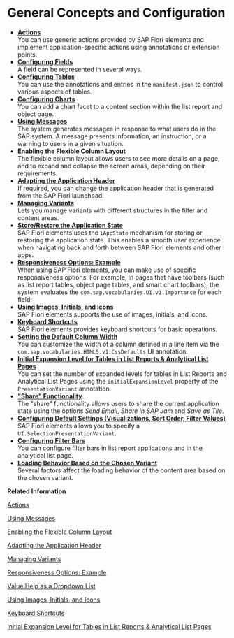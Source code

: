 <!-- loio3768c47116ad47308699e6ed042c23ed -->

# General Concepts and Configuration

-   **[Actions](actions-cbf16c5.md "You can use generic actions provided by SAP Fiori elements and implement application-specific actions using annotations or extension
		points.")**  
You can use generic actions provided by SAP Fiori elements and implement application-specific actions using annotations or extension points.
-   **[Configuring Fields](configuring-fields-4b50f21.md "A field can be represented in several ways.")**  
A field can be represented in several ways.
-   **[Configuring Tables](configuring-tables-f4eb70f.md "You can use the annotations and entries in the manifest.json to control various aspects of tables.")**  
You can use the annotations and entries in the `manifest.json` to control various aspects of tables.
-   **[Configuring Charts](configuring-charts-653ed0f.md "You can add a chart facet to a content section within the list report and object
        page.")**  
You can add a chart facet to a content section within the list report and object page.
-   **[Using Messages](using-messages-239b192.md "The system generates messages in response to what users do in the SAP system. A message presents information, an instruction, or a
		warning to users in a given situation.")**  
The system generates messages in response to what users do in the SAP system. A message presents information, an instruction, or a warning to users in a given situation.
-   **[Enabling the Flexible Column Layout](enabling-the-flexible-column-layout-e762257.md "The flexible column layout allows users to see more details on a page, and to expand and
		collapse the screen areas, depending on their requirements.")**  
The flexible column layout allows users to see more details on a page, and to expand and collapse the screen areas, depending on their requirements.
-   **[Adapting the Application Header](adapting-the-application-header-ac70343.md "If required, you can change the application header that is generated from the SAP Fiori
		launchpad.")**  
If required, you can change the application header that is generated from the SAP Fiori launchpad.
-   **[Managing Variants](managing-variants-8ce658e.md "Lets you manage variants with different structures in the filter and content areas.")**  
Lets you manage variants with different structures in the filter and content areas.
-   **[Store/Restore the Application State](store-restore-the-application-state-46bf248.md "SAP Fiori elements uses the iAppState mechanism for storing or
		restoring the application state. This enables a smooth user experience when navigating back
		and forth between SAP Fiori elements and other apps.")**  
SAP Fiori elements uses the `iAppState` mechanism for storing or restoring the application state. This enables a smooth user experience when navigating back and forth between SAP Fiori elements and other apps.
-   **[Responsiveness Options: Example](responsiveness-options-example-69efbe7.md "When using SAP Fiori elements, you can make use of specific responsiveness options. For
		example, in pages that have toolbars (such as list report tables, object page tables, and
		smart chart toolbars), the system evaluates the
			com.sap.vocabularies.UI.v1.Importance for each field:")**  
When using SAP Fiori elements, you can make use of specific responsiveness options. For example, in pages that have toolbars \(such as list report tables, object page tables, and smart chart toolbars\), the system evaluates the `com.sap.vocabularies.UI.v1.Importance` for each field:
-   **[Using Images, Initials, and Icons](using-images-initials-and-icons-5760b63.md "SAP Fiori elements supports the use of images, initials, and icons.")**  
SAP Fiori elements supports the use of images, initials, and icons.
-   **[Keyboard Shortcuts](keyboard-shortcuts-0cd318c.md "SAP Fiori elements provides keyboard shortcuts for basic operations.")**  
SAP Fiori elements provides keyboard shortcuts for basic operations.
-   **[Setting the Default Column Width](setting-the-default-column-width-a765253.md "You can customize the width of a column defined in a line item via the com.sap.vocabularies.HTML5.v1.CssDefaults UI
		annotation.")**  
You can customize the width of a column defined in a line item via the `com.sap.vocabularies.HTML5.v1.CssDefaults` UI annotation.
-   **[Initial Expansion Level for Tables in List Reports & Analytical List Pages](initial-expansion-level-for-tables-in-list-reports-analytical-list-pages-bc05d35.md "You can set the number of expanded levels for tables in List Reports and Analytical List
		Pages using the initialExpansionLevel property of the
			PresentationVariant annotation.")**  
You can set the number of expanded levels for tables in List Reports and Analytical List Pages using the `initialExpansionLevel` property of the `PresentationVariant` annotation.
-   **["Share" Functionality](share-functionality-022bf0d.md " The &quot;share&quot; functionality allows users to share the current application state using the options Send Email,
			Share in SAP Jam and Save as Tile.")**  
 The "share" functionality allows users to share the current application state using the options *Send Email*, *Share in SAP Jam* and *Save as Tile*.
-   **[Configuring Default Settings \(Visualizations, Sort Order, Filter Values\)](configuring-default-settings-visualizations-sort-order-filter-values-49a6ba5.md "SAP Fiori elements allows you
    to specify a UI.SelectionPresentationVariant.")**  
SAP Fiori elements allows you to specify a `UI.SelectionPresentationVariant`.
-   **[Configuring Filter Bars](configuring-filter-bars-4bd7590.md "You can configure filter bars in list report applications and in the analytical list page.")**  
You can configure filter bars in list report applications and in the analytical list page.
-   **[Loading Behavior Based on the Chosen Variant](loading-behavior-based-on-the-chosen-variant-9f4e119.md "Several factors affect the loading behavior of the content area based on the chosen variant.")**  
Several factors affect the loading behavior of the content area based on the chosen variant.

**Related Information**  


[Actions](actions-cbf16c5.md "You can use generic actions provided by SAP Fiori elements and implement application-specific actions using annotations or extension points.")

[Using Messages](using-messages-239b192.md "The system generates messages in response to what users do in the SAP system. A message presents information, an instruction, or a warning to users in a given situation.")

[Enabling the Flexible Column Layout](enabling-the-flexible-column-layout-e762257.md "The flexible column layout allows users to see more details on a page, and to expand and collapse the screen areas, depending on their requirements.")

[Adapting the Application Header](adapting-the-application-header-ac70343.md "If required, you can change the application header that is generated from the SAP Fiori launchpad.")

[Managing Variants](managing-variants-8ce658e.md "Lets you manage variants with different structures in the filter and content areas.")

[Responsiveness Options: Example](responsiveness-options-example-69efbe7.md "When using SAP Fiori elements, you can make use of specific responsiveness options. For example, in pages that have toolbars (such as list report tables, object page tables, and smart chart toolbars), the system evaluates the com.sap.vocabularies.UI.v1.Importance for each field:")

[Value Help as a Dropdown List](value-help-as-a-dropdown-list-2a0a630.md "If your value help contains a fixed number of values, a dropdown list will be rendered.")

[Using Images, Initials, and Icons](using-images-initials-and-icons-5760b63.md "SAP Fiori elements supports the use of images, initials, and icons.")

[Keyboard Shortcuts](keyboard-shortcuts-0cd318c.md "SAP Fiori elements provides keyboard shortcuts for basic operations.")

[Initial Expansion Level for Tables in List Reports & Analytical List Pages](initial-expansion-level-for-tables-in-list-reports-analytical-list-pages-bc05d35.md "You can set the number of expanded levels for tables in List Reports and Analytical List Pages using the initialExpansionLevel property of the PresentationVariant annotation.")


